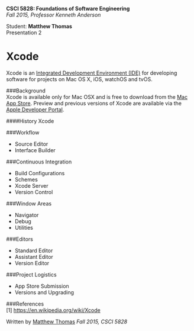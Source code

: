 **CSCI 5828: Foundations of Software Engineering**  
*Fall 2015, Professor Kenneth Anderson*

Student: **Matthew Thomas**  
Presentation 2

# Xcode

Xcode is an [Integrated Development Environment (IDE)](https://en.wikipedia.org/wiki/Integrated_development_environment) for developing software for projects on Mac OS X, iOS, watchOS and tvOS.

###Background  
Xcode is available only for Mac OSX and is free to download from the [Mac App Store](http://www.apple.com/osx/apps/app-store/). Preview and previous versions of Xcode are available via the [Apple Developer Portal](https://developer.apple.com).

####History
Xcode

###Workflow  
* Source Editor  
* Interface Builder  

###Continuous Integration  
* Build Configurations  
* Schemes  
* Xcode Server  
* Version Control  

###Window Areas  
* Navigator  
* Debug  
* Utilities  

###Editors  
* Standard Editor  
* Assistant Editor  
* Version Editor 

###Project Logistics  
* App Store Submission  
* Versions and Upgrading  

###References  
[1] https://en.wikipedia.org/wiki/Xcode  

Written by [Matthew Thomas](mailto:matt@bocosoft.net)
*Fall 2015, CSCI 5828*

